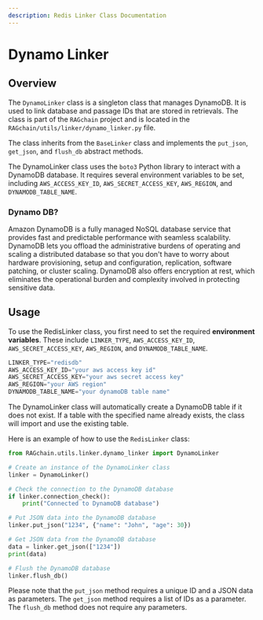 ```yaml
---
description: Redis Linker Class Documentation
---
```


# Dynamo Linker

## Overview

The `DynamoLinker` class is a singleton class that manages DynamoDB. 
It is used to link database and passage IDs that are stored in retrievals.
The class is part of the `RAGchain` project and is located in the `RAGchain/utils/linker/dynamo_linker.py` file.  

The class inherits from the `BaseLinker` class and implements the `put_json`, `get_json`, and `flush_db` abstract methods. 
 
The DynamoLinker class uses the `boto3` Python library to interact with a DynamoDB database. 
It requires several environment variables to be set, including `AWS_ACCESS_KEY_ID`, `AWS_SECRET_ACCESS_KEY`, `AWS_REGION`, and `DYNAMODB_TABLE_NAME`.

### Dynamo DB?
Amazon DynamoDB is a fully managed NoSQL database service that provides fast and predictable performance with seamless scalability. 
DynamoDB lets you offload the administrative burdens of operating and scaling a distributed database so that you don't have to worry about hardware provisioning, 
setup and configuration, replication, software patching, or cluster scaling. 
DynamoDB also offers encryption at rest, which eliminates the operational burden and complexity involved in protecting sensitive data. 

## Usage
To use the RedisLinker class, you first need to set the required **environment variables**.
These include `LINKER_TYPE`, `AWS_ACCESS_KEY_ID`, `AWS_SECRET_ACCESS_KEY`, `AWS_REGION`, and `DYNAMODB_TABLE_NAME`.

```Python
LINKER_TYPE="redisdb"
AWS_ACCESS_KEY_ID="your aws access key id"
AWS_SECRET_ACCESS_KEY="your aws secret access key"
AWS_REGION="your AWS region"
DYNAMODB_TABLE_NAME="your dynamoDB table name"
```
The DynamoLinker class will automatically create a DynamoDB table if it does not exist. 
If a table with the specified name already exists, the class will import and use the existing table.

Here is an example of how to use the `RedisLinker` class:
```Python
from RAGchain.utils.linker.dynamo_linker import DynamoLinker

# Create an instance of the DynamoLinker class
linker = DynamoLinker()

# Check the connection to the DynamoDB database
if linker.connection_check():
    print("Connected to DynamoDB database")

# Put JSON data into the DynamoDB database
linker.put_json("1234", {"name": "John", "age": 30})

# Get JSON data from the DynamoDB database
data = linker.get_json(["1234"])
print(data)

# Flush the DynamoDB database
linker.flush_db()
```
Please note that the `put_json` method requires a unique ID and a JSON data as parameters. 
The `get_json` method requires a list of IDs as a parameter. 
The `flush_db` method does not require any parameters.